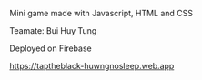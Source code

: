 Mini game made with Javascript, HTML and CSS

Teamate: Bui Huy Tung

Deployed on Firebase

https://taptheblack-huwngnosleep.web.app
